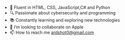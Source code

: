 - 🚀 Fluent in HTML, CSS, JavaScript,C# and Python
- 🔍 Passionate about cybersecurity and programming
- 📚 Constantly learning and exploring new technologies
- 💞️ I’m looking to collaborate on Apple
- 📫 How to reach me ardshot0@gmail.com

<!---
Ardshot/Ardshot is a ✨ special ✨ repository because its `README.md` (this file) appears on your GitHub profile.
You can click the Preview link to take a look at your changes.
--->
